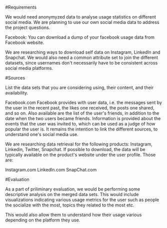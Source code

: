 #Requirements

We would need anonymyzed data to analyse usage statistics on different social media. We are planning to use our own social media data to address the project questions.

Facebook: You can download a dump of your facebook usage data from Facebook website.

We are researching ways to download self data on Instagram, LinkedIn and Snapchat.
We would also need a common attribute set to join the different datasets, since usernames don't necessarily have to be consistent across social media platforms.

#Sources

List the data sets that you are considering using, their content, and their availability.

Facebook.com
Facebook provides with user data, i.e. the messages sent by the user in the recent past, the likes one received, the posts one shared, and so on.
Also available are the list of the user's friends, in addition to the date when the two users became friends.
Information is provided about the events that the user was invited to, which can be used as a judge of how popular the user is.
It remains the intention to link the different sources, to understand one's social media use.

We are researching data retrieval for the following products: Instagram, Linkedin, Twitter, Snapchat. If possible to download, the data will be typically available on the product's website under the user profile. Those are:
 
Instagram.com
LinkedIn.com
SnapChat.com

#Evaluation

As a part of priliminary evaluation, we would be performing some descriptive analysis on the merged data sets.
This would include visualizations indicating various usage metrics for the user such as people the socialize with the most, topics they related to the most etc.

This would also allow them to understand how their usage various depending on the platform they use.
